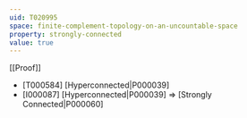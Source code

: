 ```yaml
---
uid: T020995
space: finite-complement-topology-on-an-uncountable-space
property: strongly-connected
value: true
---
```

[[Proof]]

* [T000584] [Hyperconnected|P000039]
* [I000087] [Hyperconnected|P000039] => [Strongly Connected|P000060]

